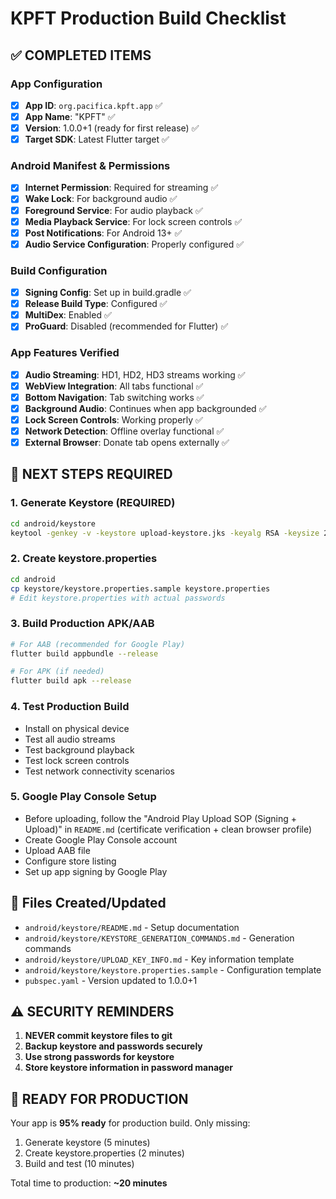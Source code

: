 # KPFT Production Build Checklist

## ✅ COMPLETED ITEMS

### App Configuration
- [x] **App ID**: `org.pacifica.kpft.app` ✅
- [x] **App Name**: "KPFT" ✅
- [x] **Version**: 1.0.0+1 (ready for first release) ✅
- [x] **Target SDK**: Latest Flutter target ✅

### Android Manifest & Permissions
- [x] **Internet Permission**: Required for streaming ✅
- [x] **Wake Lock**: For background audio ✅
- [x] **Foreground Service**: For audio playback ✅
- [x] **Media Playback Service**: For lock screen controls ✅
- [x] **Post Notifications**: For Android 13+ ✅
- [x] **Audio Service Configuration**: Properly configured ✅

### Build Configuration
- [x] **Signing Config**: Set up in build.gradle ✅
- [x] **Release Build Type**: Configured ✅
- [x] **MultiDex**: Enabled ✅
- [x] **ProGuard**: Disabled (recommended for Flutter) ✅

### App Features Verified
- [x] **Audio Streaming**: HD1, HD2, HD3 streams working ✅
- [x] **WebView Integration**: All tabs functional ✅
- [x] **Bottom Navigation**: Tab switching works ✅
- [x] **Background Audio**: Continues when app backgrounded ✅
- [x] **Lock Screen Controls**: Working properly ✅
- [x] **Network Detection**: Offline overlay functional ✅
- [x] **External Browser**: Donate tab opens externally ✅

## 🔄 NEXT STEPS REQUIRED

### 1. Generate Keystore (REQUIRED)
```bash
cd android/keystore
keytool -genkey -v -keystore upload-keystore.jks -keyalg RSA -keysize 2048 -validity 10000 -alias upload
```

### 2. Create keystore.properties
```bash
cd android
cp keystore/keystore.properties.sample keystore.properties
# Edit keystore.properties with actual passwords
```

### 3. Build Production APK/AAB
```bash
# For AAB (recommended for Google Play)
flutter build appbundle --release

# For APK (if needed)
flutter build apk --release
```

### 4. Test Production Build
- Install on physical device
- Test all audio streams
- Test background playback
- Test lock screen controls
- Test network connectivity scenarios

### 5. Google Play Console Setup
 - Before uploading, follow the "Android Play Upload SOP (Signing + Upload)" in `README.md` (certificate verification + clean browser profile)
- Create Google Play Console account
- Upload AAB file
- Configure store listing
- Set up app signing by Google Play

## 📁 Files Created/Updated
- `android/keystore/README.md` - Setup documentation
- `android/keystore/KEYSTORE_GENERATION_COMMANDS.md` - Generation commands
- `android/keystore/UPLOAD_KEY_INFO.md` - Key information template
- `android/keystore/keystore.properties.sample` - Configuration template
- `pubspec.yaml` - Version updated to 1.0.0+1

## ⚠️ SECURITY REMINDERS
1. **NEVER commit keystore files to git**
2. **Backup keystore and passwords securely**
3. **Use strong passwords for keystore**
4. **Store keystore information in password manager**

## 🎯 READY FOR PRODUCTION
Your app is **95% ready** for production build. Only missing:
1. Generate keystore (5 minutes)
2. Create keystore.properties (2 minutes)
3. Build and test (10 minutes)

Total time to production: **~20 minutes**
